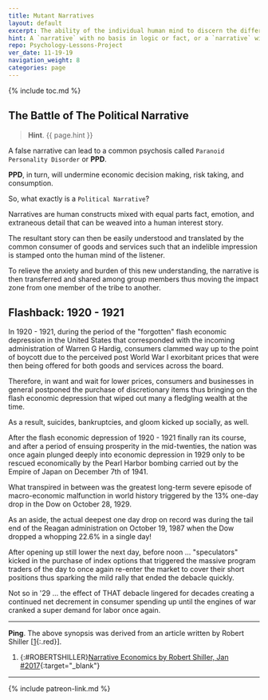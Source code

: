 ```yaml
---
title: Mutant Narratives
layout: default
excerpt: The ability of the individual human mind to discern the difference between Two (2) types of false narratives, one illogical, and the other `mutated` remains problematic at least on the horizon of the short-term timescale  ...
hint: A `narrative` with no basis in logic or fact, or a `narrative` with a basis in a set of `alt` or alternative facts ie.) a `Mutated Narrative` may become widely disseminated and wildly believed over time, given time.
repo: Psychology-Lessons-Project
ver_date: 11-19-19
navigation_weight: 8
categories: page
---
```

{% include toc.md %}

## The Battle of The Political Narrative

> **Hint**. {{ page.hint }}

A false narrative can lead to a common psychosis called `Paranoid Personality Disorder` or **PPD**.

**PPD**, in turn, will undermine economic decision making, risk taking, and consumption.

So, what exactly is a `Political Narrative`?

Narratives are human constructs mixed with equal parts fact, emotion, and extraneous detail that can be weaved into a human interest story.

The resultant story can then be easily understood and translated by the common consumer of goods and services such that an indelible impression is stamped onto the human mind of the listener.

To relieve the anxiety and burden of this new understanding, the narrative is then transferred and shared among group members thus moving the impact zone from one member of the tribe to another.

## Flashback: 1920 - 1921

In 1920 - 1921, during the period of the "forgotten" flash economic depression in the United States that corresponded with the incoming administration of Warren G Hardig, consumers clammed way up to the point of boycott due to the perceived post World War I exorbitant prices that were then being offered for both goods and services across the board.

Therefore, in want and wait for lower prices, consumers and businesses in general postponed the purchase of discretionary items thus bringing on the flash economic depression that wiped out many a fledgling wealth at the time.

As a result, suicides, bankruptcies, and gloom kicked up socially, as well.

After the flash economic depression of 1920 - 1921 finally ran its course, and after a period of ensuing prosperity in the mid-twenties, the nation was once again plunged deeply into economic depression in 1929 only to be rescued economically by the Pearl Harbor bombing carried out by the Empire of Japan on December 7th of 1941.

What transpired in between was the greatest long-term severe episode of macro-economic malfunction in world history triggered by the 13% one-day drop in the Dow on October 28, 1929.

As an aside, the actual deepest one day drop on record was during the tail end of the Reagan administration on October 19, 1987 when the Dow dropped a whopping 22.6% in a single day!

After opening up still lower the next day, before noon ... "speculators" kicked in the purchase of index options that triggered the massive program traders of the day to once again re-enter the market to cover their short positions thus sparking the mild rally that ended the debacle quickly.

Not so in '29 ... the effect of THAT debacle lingered for decades creating a continued net decrement in consumer spending up until the engines of war cranked a super demand for labor once again.

***

**Ping**. The above synopsis was derived from an article written by Robert Shiller [[1](#ROBERTSHILLER){:.red}].

1. {:#ROBERTSHILLER}[Narrative Economics by Robert Shiller, Jan #2017](http://cowles.yale.edu/sites/default/files/files/pub/d20/d2069.pdf){:target="_blank"}

***

{% include patreon-link.md %}
